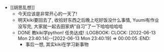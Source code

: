 - [[胡思乱想]]
	- 今天应该是非常开心的一天了!
	- 明天kiki要回去了, 收拾好东西之后晚上吃好饭没什么事情, Yuumi有作业没写完, 大家就一起去田家炳"自习"了一下哈哈哈哈哈
	- DONE 教kiki学python! 任务达成!
	  :LOGBOOK:
	  CLOCK: [2022-06-13 Mon 23:40:14]--[2022-06-13 Mon 23:40:19] =>  00:00:05
	  :END:
		- 事后一想, 其实kiki在学习新事物